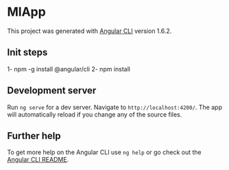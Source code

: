 # MlApp

This project was generated with [Angular CLI](https://github.com/angular/angular-cli) version 1.6.2.

## Init steps

1- npm -g install @angular/cli
2- npm install

## Development server

Run `ng serve` for a dev server. Navigate to `http://localhost:4200/`. The app will automatically reload if you change any of the source files.

## Further help

To get more help on the Angular CLI use `ng help` or go check out the [Angular CLI README](https://github.com/angular/angular-cli/blob/master/README.md).
